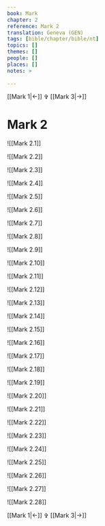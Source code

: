 ```yaml
---
book: Mark
chapter: 2
reference: Mark 2
translation: Geneva (GEN)
tags: [bible/chapter/bible/nt]
topics: []
themes: []
people: []
places: []
notes: >
  
---
```


[[Mark 1|<-]] ✞ [[Mark 3|->]]

# Mark 2

![[Mark 2.1]]

![[Mark 2.2]]

![[Mark 2.3]]

![[Mark 2.4]]

![[Mark 2.5]]

![[Mark 2.6]]

![[Mark 2.7]]

![[Mark 2.8]]

![[Mark 2.9]]

![[Mark 2.10]]

![[Mark 2.11]]

![[Mark 2.12]]

![[Mark 2.13]]

![[Mark 2.14]]

![[Mark 2.15]]

![[Mark 2.16]]

![[Mark 2.17]]

![[Mark 2.18]]

![[Mark 2.19]]

![[Mark 2.20]]

![[Mark 2.21]]

![[Mark 2.22]]

![[Mark 2.23]]

![[Mark 2.24]]

![[Mark 2.25]]

![[Mark 2.26]]

![[Mark 2.27]]

![[Mark 2.28]]

[[Mark 1|<-]] ✞ [[Mark 3|->]]
